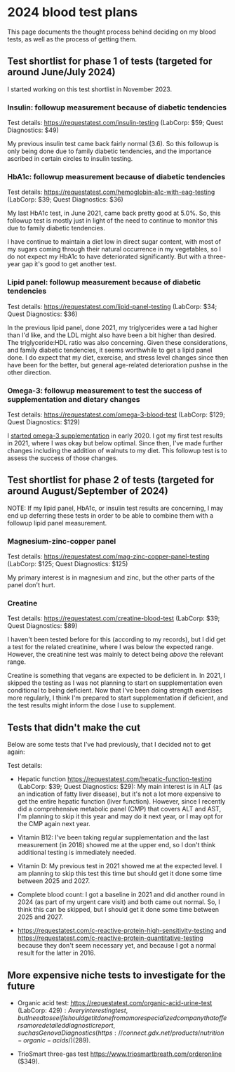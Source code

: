 # 2024 blood test plans

This page documents the thought process behind deciding on my blood
tests, as well as the process of getting them.

## Test shortlist for phase 1 of tests (targeted for around June/July 2024)

I started working on this test shortlist in November 2023.

### Insulin: followup measurement because of diabetic tendencies

Test details: https://requestatest.com/insulin-testing (LabCorp: $59; Quest Diagnostics: $49)

My previous insulin test came back fairly normal (3.6). So this
followup is only being done due to family diabetic tendencies, and the
importance ascribed in certain circles to insulin testing.

### HbA1c: followup measurement because of diabetic tendencies

Test details: https://requestatest.com/hemoglobin-a1c-with-eag-testing (LabCorp: $39; Quest Diagnostics: $36)

My last HbA1c test, in June 2021, came back pretty good at 5.0%. So,
this followup test is mostly just in light of the need to continue to
monitor this due to family diabetic tendencies.

I have continue to maintain a diet low in direct sugar content, with
most of my sugars coming through their natural occurrence in my
vegetables, so I do not expect my HbA1c to have deteriorated
significantly. But with a three-year gap it's good to get another
test.

### Lipid panel: followup measurement because of diabetic tendencies

Test details: https://requestatest.com/lipid-panel-testing (LabCorp: $34; Quest Diagnostics: $36)

In the previous lipid panel, done 2021, my triglycerides were a tad
higher than I'd like, and the LDL might also have been a bit higher
than desired. The triglyceride:HDL ratio was also concerning. Given
these considerations, and family diabetic tendencies, it seems
worthwhile to get a lipid panel done. I do expect that my diet,
exercise, and stress level changes since then have been for the
better, but general age-related deterioration pushse in the other
direction.

### Omega-3: followup measurement to test the success of supplementation and dietary changes

Test details: https://requestatest.com/omega-3-blood-test (LabCorp: $129; Quest Diagnostics: $129)

I [started omega-3
supplementation](2019-12-30-decision-to-start-taking-omega-3-supplements.md)
in early 2020. I got my first test results in 2021, where I was okay
but below optimal. Since then, I've made further changes including the
addition of walnuts to my diet. This followup test is to assess the
success of those changes.

## Test shortlist for phase 2 of tests (targeted for around August/September of 2024)

NOTE: If my lipid panel, HbA1c, or insulin test results are concerning,
I may end up deferring these tests in order to be able to combine them
with a followup lipid panel measurement.

### Magnesium-zinc-copper panel

Test details: https://requestatest.com/mag-zinc-copper-panel-testing (LabCorp: $125; Quest Diagnostics: $125)

My primary interest is in magnesium and zinc, but the other parts of the panel don't hurt.

### Creatine

Test details: https://requestatest.com/creatine-blood-test (LabCorp: $39; Quest Diagnostics: $89)

I haven't been tested before for this (according to my records), but I
did get a test for the related creatinine, where I was below the
expected range. However, the creatinine test was mainly to detect
being *above* the relevant range.

Creatine is something that vegans are expected to be deficient in. In
2021, I skipped the testing as I was not planning to start on
supplementation even conditional to being deficient. Now that I've
been doing strength exercises more regularly, I think I'm prepared to
start supplementation if deficient, and the test results might inform
the dose I use to supplement.

## Tests that didn't make the cut

Below are some tests that I've had previously, that I decided not to get again:

Test details:

* Hepatic function https://requestatest.com/hepatic-function-testing
  (LabCorp: $39; Quest Diagnostics: $29): My main interest is in ALT
  (as an indication of fatty liver disease), but it's not a lot more
  expensive to get the entire hepatic function (liver
  function). However, since I recently did a comprehensive metabolic
  panel (CMP) that covers ALT and AST, I'm planning to skip it this
  year and may do it next year, or I may opt for the CMP again next
  year.

* Vitamin B12: I've been taking regular supplementation and the last
  measurement (in 2018) showed me at the upper end, so I don't think
  additional testing is immediately needed.

* Vitamin D: My previous test in 2021 showed me at the expected
  level. I am planning to skip this test this time but should get it
  done some time between 2025 and 2027.

* Complete blood count: I got a baseline in 2021 and did another round
  in 2024 (as part of my urgent care visit) and both came out
  normal. So, I think this can be skipped, but I should get it done
  some time between 2025 and 2027.

* https://requestatest.com/c-reactive-protein-high-sensitivity-testing
  and https://requestatest.com/c-reactive-protein-quantitative-testing
  because they don't seem necessary yet, and because I got a normal
  result for the latter in 2016.

## More expensive niche tests to investigate for the future

* Organic acid test: https://requestatest.com/organic-acid-urine-test
  (LabCorp: $429): A very interesting test, but I need to see if I
  should get it done from a more specialized company that offers a
  more detailed diagnostic report, such as Genova Diagnostics
  (https://connect.gdx.net/products/nutrition-organic-acids/) ($289).

* TrioSmart three-gas test https://www.triosmartbreath.com/orderonline
  ($349).
